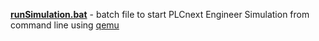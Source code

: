 [**runSimulation.bat**](https://github.com/ebabeshko/plcnext-ua/blob/main/simulation/runSimulation.bat) - batch file to start PLCnext Engineer Simulation from command line using [qemu](https://github.com/qemu/qemu)
